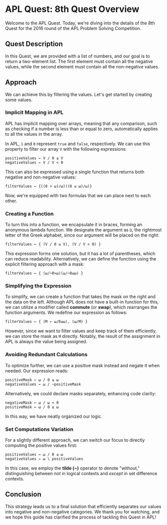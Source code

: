 
# APL Quest: 8th Quest Overview

Welcome to the APL Quest. Today, we're diving into the details of the 8th Quest for the 2016 round of the APL Problem Solving Competition.

## Quest Description

In this Quest, we are provided with a list of numbers, and our goal is to return a two-element list. The first element must contain all the negative values, while the second element must contain all the non-negative values.

## Approach

We can achieve this by filtering the values. Let's get started by creating some values.

### Implicit Mapping in APL

APL has implicit mapping over arrays, meaning that any comparison, such as checking if a number is less than or equal to zero, automatically applies to all the values in the array. 

In APL, `1` and `0` represent `true` and `false`, respectively. We can use this property to filter our array `V` with the following expressions:

```apl
positiveValues ← V / 0 ≤ V
negativeValues ← V / V < 0
```

This can also be expressed using a single function that returns both negative and non-negative values:

```apl
filterValues ← {((0 > ⍵)/⍵)((0 ≤ ⍵)/⍵)}
```

Now, we're equipped with two formulas that we can place next to each other.

### Creating a Function

To turn this into a function, we encapsulate it in braces, forming an anonymous lambda function. We designate the argument as `Ω`, the rightmost letter of the Greek alphabet, since our argument will be placed on the right:

```apl
filterValues ← { (V / 0 ≤ V), (V / V < 0) }
```

This expression forms one solution, but it has a lot of parentheses, which can reduce readability. Alternatively, we can define the function using the explicit filtering approach with a mask:

```apl
filterValues ← { (⍵/⍨0>⍵)(⍵/⍨0≤⍵) }
```

### Simplifying the Expression

To simplify, we can create a function that takes the mask on the right and the data on the left. Although APL does not have a built-in function for this, we can utilize a modifier called **commute** (or **swap**), which rearranges the function arguments. We redefine our expression as follows:

```apl
filterValues ← { (M ← ⍵/0≤⍵), (⍵/M) }
```

However, since we want to filter values and keep track of them efficiently, we can store the mask as `M` directly. Notably, the result of the assignment in APL is always the value being assigned.

### Avoiding Redundant Calculations

To optimize further, we can use a positive mask instead and negate it when needed. Our expression reads:

```apl
positiveMask ← ⍵ / 0 ≤ ⍵
negativeValues ← ⍵ / ~positiveMask
```

Alternatively, we could declare masks separately, enhancing code clarity:

```apl
negativeMask ← ⍵ / ⍵ < 0
positiveMask ← ⍵ / 0 ≤ ⍵
```

In this way, we have neatly organized our logic.

### Set Computations Variation

For a slightly different approach, we can switch our focus to directly computing the positive values first:

```apl
positiveValues ← ⍵ / 0 ≤ ⍵
negativeValues ← ⍵ \ positiveValues
```

In this case, we employ the **tilde (~)** operator to denote "without," distinguishing between *not* in logical contexts and *except* in set difference contexts.

## Conclusion

This strategy leads us to a final solution that efficiently separates our values into negative and non-negative categories. We thank you for watching, and we hope this guide has clarified the process of tackling this Quest in APL!